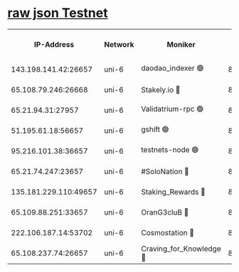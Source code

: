 [raw json Testnet](https://rpc-check.junot.stavr.tech/junot/rpc-junot-result.json)
=


<table><tr><th>IP-Address</th><th>Network</th><th>Moniker</th><th>Latest Block Height</th><th>Earliest Block Height</th><th>Catching Up</th><th>Tx Index</th><th>Voting Power</th><th>Scan Time</th></tr><tr><td>143.198.141.42:26657</td><td>uni-6</td><td>daodao_indexer 🟢</td><td>8824579</td><td>1</td><td>False</td><td>off</td><td>0</td><td>2024-03-13T01:19:11.886820102UTC</td></tr><tr><td>65.108.79.246:26668</td><td>uni-6</td><td>Stakely.io 🔴</td><td>8824573</td><td>1570872</td><td>False</td><td>on</td><td>11</td><td>2024-03-13T01:18:57.955886760UTC</td></tr><tr><td>65.21.94.31:27957</td><td>uni-6</td><td>Validatrium-rpc 🟢</td><td>8824572</td><td>2943363</td><td>False</td><td>on</td><td>0</td><td>2024-03-13T01:18:53.580605470UTC</td></tr><tr><td>51.195.61.18:56657</td><td>uni-6</td><td>gshift 🟢</td><td>8559900</td><td>7691417</td><td>False</td><td>on</td><td>0</td><td>2024-03-13T01:18:39.743067651UTC</td></tr><tr><td>95.216.101.38:36657</td><td>uni-6</td><td>testnets-node 🟢</td><td>8824574</td><td>8116304</td><td>False</td><td>on</td><td>0</td><td>2024-03-13T01:19:00.291589406UTC</td></tr><tr><td>65.21.74.247:23657</td><td>uni-6</td><td>#SoloNation 🔴</td><td>8824578</td><td>8237483</td><td>False</td><td>on</td><td>112</td><td>2024-03-13T01:19:11.049517225UTC</td></tr><tr><td>135.181.229.110:49657</td><td>uni-6</td><td>Staking_Rewards 🔴</td><td>8824581</td><td>8388763</td><td>False</td><td>on</td><td>1008</td><td>2024-03-13T01:19:18.640160943UTC</td></tr><tr><td>65.109.88.251:33657</td><td>uni-6</td><td>OranG3cluB 🔴</td><td>8824580</td><td>8418953</td><td>False</td><td>on</td><td>11</td><td>2024-03-13T01:19:16.268911298UTC</td></tr><tr><td>222.106.187.14:53702</td><td>uni-6</td><td>Cosmostation 🔴</td><td>8824570</td><td>8759614</td><td>False</td><td>on</td><td>109003</td><td>2024-03-13T01:18:51.229930325UTC</td></tr><tr><td>65.108.237.74:26657</td><td>uni-6</td><td>Craving_for_Knowledge 🔴</td><td>8824578</td><td>8791064</td><td>False</td><td>on</td><td>9004</td><td>2024-03-13T01:19:08.725353569UTC</td></tr></table>